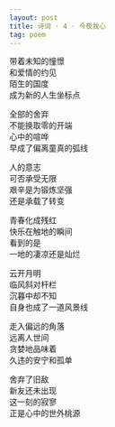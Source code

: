 ```yaml
---
layout: post
title: 诗词 · 4 · 今夜我心
tag: poem
---
```


带着未知的憧憬<br />
和爱情的约见<br />
陌生的国度<br />
成为新的人生坐标点

全部的舍弃<br />
不能换取零的开端<br />
心中的喧哗<br />
早成了偏离童真的弧线

人的意志<br />
可否承受无限<br />
艰辛是为锻炼坚强<br />
还是承载了转变
 
青春化成残红<br />
快乐在触地的瞬间<br />
看到的是<br />
一地的凄凉还是灿烂

云开月明<br />
临风斜对杆栏<br />
沉暮中却不知<br />
自身也成了一道风景线
 
走入偏远的角落<br />
远离人世间<br />
贪婪地品味着<br />
久违的安宁和孤单

舍弃了旧敌<br />
新友还未出现<br />
这一刻的寂寥<br />
正是心中的世外桃源